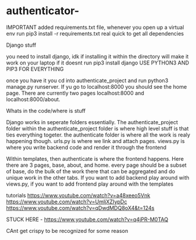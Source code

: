 # authenticator-

IMPORTANT
added requirements.txt file, whenever you open up a virtual env run pip3 install -r requirements.txt real quick to get all dependencies

Django stuff

you need to install django, idk if installing it within the directory will make it work on your laptop if it doesnt run pip3 install django USE PYTHON3 AND PIP3 FOR EVERYTHING

once you have it you cd into authenticate_project and run python3 manage.py runserver. If yu go to localhost:8000 you should see the home page. There are currently two pages localhost:8000 and localhost:8000/about. 

Whats in the code/where is stuff

Django works in seperate folders essentially. The authenticate_project folder within the authenticate_project folder is where high level stuff is that ties everything togeter. the authenticate folder is where all the work is realy happening though. urls.py is where we link and attach pages. views.py is where you write backend code and render it through the frontend

Within templates, then authenticate is where the frontend happens. Here there are 3 pages, base, about, and home. every page should be a subset of base, do the bulk of the work there that can be aggregated and do unique work in the other tabs. If you want to add backend play around with views.py, if you want to add frontend play around with the templates


tutorials
https://www.youtube.com/watch?v=a48xeeo5Vnk
https://www.youtube.com/watch?v=UmljXZIypDc
https://www.youtube.com/watch?v=qDwdMDQ8oX4&t=124s


STUCK HERE  - https://www.youtube.com/watch?v=q4jPR-M0TAQ

CAnt get crispy to be recognized for some reason 
